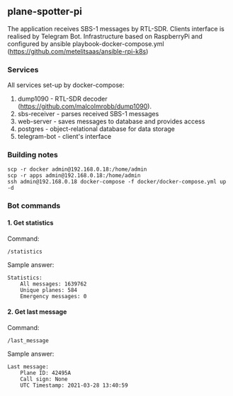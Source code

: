 ## plane-spotter-pi
The application receives SBS-1 messages by RTL-SDR. Clients interface is realised by Telegram Bot.
Infrastructure based on RaspberryPi and configured by ansible playbook-docker-compose.yml 
(https://github.com/metelitsaas/ansible-rpi-k8s)

### Services
All services set-up by docker-compose:
1. dump1090 - RTL-SDR decoder (https://github.com/malcolmrobb/dump1090).
2. sbs-receiver - parses received SBS-1 messages
3. web-server - saves messages to database and provides access
4. postgres - object-relational database for data storage
5. telegram-bot - client's interface

### Building notes
```
scp -r docker admin@192.168.0.18:/home/admin
scp -r apps admin@192.168.0.18:/home/admin
ssh admin@192.168.0.18 docker-compose -f docker/docker-compose.yml up -d
```

### Bot commands
#### 1. Get statistics
Command:
```
/statistics
```

Sample answer:
```
Statistics:
    All messages: 1639762
    Unique planes: 584
    Emergency messages: 0
```

#### 2. Get last message
Command:
```
/last_message
```

Sample answer:
```
Last message:
    Plane ID: 42495A
    Call sign: None
    UTC Timestamp: 2021-03-28 13:40:59
```
